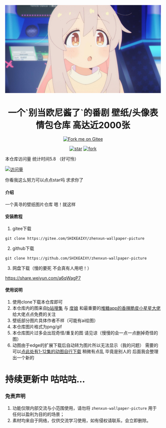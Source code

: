 <div align="center">
  <img src="仓库图片/可爱.png" alt="欧尼酱" width = "600">

  
<h1>一个`别当欧尼酱了`的番剧 壁纸/头像表情包仓库 高达近2000张</h1>

</div>
<div align="center">
<a href='https://gitee.com/SHIKEAIXY/zhenxun-wallpaper-picture'><img src='https://gitee.com/SHIKEAIXY/zhenxun-wallpaper-picture/widgets/widget_3.svg' alt='Fork me on Gitee'></img></a>

<a href='https://gitee.com/SHIKEAIXY/zhenxun-wallpaper-picture/stargazers'><img src='https://gitee.com/SHIKEAIXY/zhenxun-wallpaper-picture/badge/star.svg?theme=dark' alt='star'></img></a>
<a href='https://gitee.com/SHIKEAIXY/zhenxun-wallpaper-picture/members'><img src='https://gitee.com/SHIKEAIXY/zhenxun-wallpaper-picture/badge/fork.svg?theme=dark' alt='fork'></img></a>

</div>

本仓库访问量 统计时间5.8 （好可怜）

[![访问量](https://profile-counter.glitch.me/zhenxun-wallpaper-picture/count.svg)](https://gitee.com/SHIKEAIXY/zhenxun-wallpaper-picture.git)

你看我这么努力可以点点star吗 求求你了

#### 介绍

一个真寻的壁纸图片仓库
嗯！就这样

#### 安装教程

1.  gitee下载

```
git clone https://gitee.com/SHIKEAIXY/zhenxun-wallpaper-picture
```

2.  github下载

```
git clone https://github.com/SHIKEAIXY/zhenxun-wallpaper-picture
```

3.  网盘下载（慢的要死 不会真有人用吧！）

https://share.weiyun.com/a6qWagP7

#### 使用说明

1.  使用clone下载本仓库即可
2.  本仓库内的图来自[b站搜集](https://www.bilibili.com/read/cv20747577) 与 [度娘](https://baidu.com) 和最重要的[堆糖app的香辣脆皮小星星大佬](https://www.duitang.com/people/?id=1705780019) 给大佬点点免费的关注 
3.  壁纸部分图片具体作者不祥（可能有ai绘图）
4.  本仓库图片格式为png/gif
5.  本仓库图片过多会出现奇怪/重复的图 请见谅（慢慢的会一点一点删掉奇怪的图）
6.  动图由于edge的扩展下载后自动转为图片所以无法显示（我的问题） 需要的可以[点此处有1-12集的动图自行下载](https://pan.baidu.com/s/16MZGQxNCcOKXtVdQxXOHXg?pwd=d9oy ) 稍微有点乱 毕竟是别人的 后面我会整理出一个新的

# 持续更新中 咕咕咕...

### 免责声明

1. 功能仅限内部交流与小范围使用，请勿将 `zhenxun-wallpaper-picture` 用于任何以盈利为目的的场景；
2. 素材均来自于网络，仅供交流学习使用，如有侵权请联系，会立即删除。